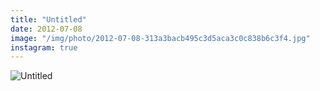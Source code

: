 ```yaml
---
title: "Untitled"
date: 2012-07-08
image: "/img/photo/2012-07-08-313a3bacb495c3d5aca3c0c838b6c3f4.jpg"
instagram: true
---
```


![Untitled](/img/photo/2012-07-08-313a3bacb495c3d5aca3c0c838b6c3f4.jpg)
